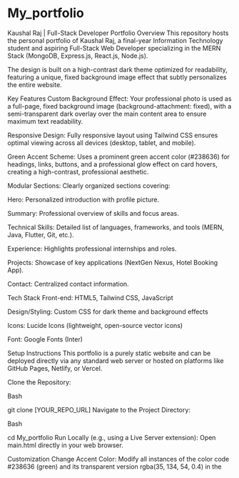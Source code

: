 ﻿# My_portfolio
 
Kaushal Raj | Full-Stack Developer Portfolio
Overview
This repository hosts the personal portfolio of Kaushal Raj, a final-year Information Technology student and aspiring Full-Stack Web Developer specializing in the MERN Stack (MongoDB, Express.js, React.js, Node.js).

The design is built on a high-contrast dark theme optimized for readability, featuring a unique, fixed background image effect that subtly personalizes the entire website.

Key Features
Custom Background Effect: Your professional photo is used as a full-page, fixed background image (background-attachment: fixed), with a semi-transparent dark overlay over the main content area to ensure maximum text readability.

Responsive Design: Fully responsive layout using Tailwind CSS ensures optimal viewing across all devices (desktop, tablet, and mobile).

Green Accent Scheme: Uses a prominent green accent color (#238636) for headings, links, buttons, and a professional glow effect on card hovers, creating a high-contrast, professional aesthetic.

Modular Sections: Clearly organized sections covering:

Hero: Personalized introduction with profile picture.

Summary: Professional overview of skills and focus areas.

Technical Skills: Detailed list of languages, frameworks, and tools (MERN, Java, Flutter, Git, etc.).

Experience: Highlights professional internships and roles.

Projects: Showcase of key applications (NextGen Nexus, Hotel Booking App).

Contact: Centralized contact information.

Tech Stack
Front-end: HTML5, Tailwind CSS, JavaScript

Design/Styling: Custom CSS for dark theme and background effects

Icons: Lucide Icons (lightweight, open-source vector icons)

Font: Google Fonts (Inter)

Setup Instructions
This portfolio is a purely static website and can be deployed directly via any standard web server or hosted on platforms like GitHub Pages, Netlify, or Vercel.

Clone the Repository:

Bash

git clone [YOUR_REPO_URL]
Navigate to the Project Directory:

Bash

cd My_portfolio
Run Locally (e.g., using a Live Server extension): Open main.html directly in your web browser.

Customization
Change Accent Color: Modify all instances of the color code #238636 (green) and its transparent version rgba(35, 134, 54, 0.4) in the <style> block of main.html.

Update Background Image: Replace ./Asset/my.jpg in the body CSS selector with your preferred image path.

Adjust Readability: To make the background image show through more (or less), change the opacity value (0.55) in the main CSS selector: background-color:rgba(0, 0, 0, 0.55);.


